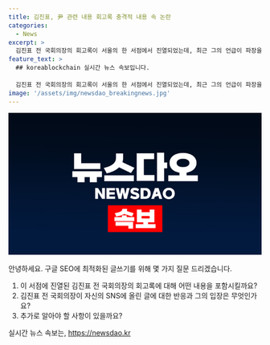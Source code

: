 ```yaml
---
title: 김진표, 尹 관련 내용 회고록 충격적 내용 속 논란
categories:
  - News
excerpt: >
  김진표 전 국회의장의 회고록이 서울의 한 서점에서 진열되었는데, 최근 그의 언급이 파장을 일으켜 논란이 되고 있다. 김 전 의장은 자신의 SNS를 통해 윤석열 대통령이 이태원 참사 조작 가능성을 언급했다고 쓴 것에 대해 의도와 달리 사회적 논란이 되고 있어 매우 유감이라는 입장을 밝혔다.
feature_text: >
  ## koreablockchain 실시간 뉴스 속보입니다.

  김진표 전 국회의장의 회고록이 서울의 한 서점에서 진열되었는데, 최근 그의 언급이 파장을 일으켜 논란이 되고 있다. 김 전 의장은 자신의 SNS를 통해 윤석열 대통령이 이태원 참사 조작 가능성을 언급했다고 쓴 것에 대해 의도와 달리 사회적 논란이 되고 있어 매우 유감이라는 입장을 밝혔다.
image: '/assets/img/newsdao_breakingnews.jpg'
---
```


<p><img src="/assets/img/newsdao_breakingnews.jpg" alt="koreablockchain 속보" /></p>

<p>안녕하세요. 구글 SEO에 최적화된 글쓰기를 위해 몇 가지 질문 드리겠습니다.</p>

<ol>
<li>이 서점에 진열된 김진표 전 국회의장의 회고록에 대해 어떤 내용을 포함시킬까요?</li>
<li>김진표 전 국회의장이 자신의 SNS에 올린 글에 대한 반응과 그의 입장은 무엇인가요?</li>
<li>추가로 알아야 할 사항이 있을까요?</li>
</ol>
실시간 뉴스 속보는, <a href="https://newsdao.kr" rel="dofollow">https://newsdao.kr</a>


